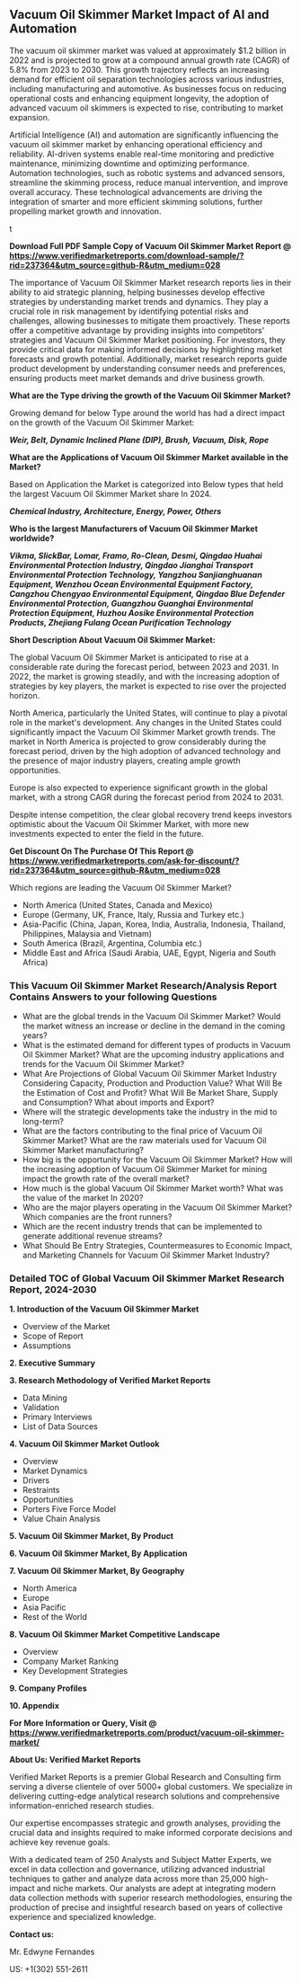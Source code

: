 <h2>Vacuum Oil Skimmer Market Impact of AI and Automation</h2><p>The vacuum oil skimmer market was valued at approximately $1.2 billion in 2022 and is projected to grow at a compound annual growth rate (CAGR) of 5.8% from 2023 to 2030. This growth trajectory reflects an increasing demand for efficient oil separation technologies across various industries, including manufacturing and automotive. As businesses focus on reducing operational costs and enhancing equipment longevity, the adoption of advanced vacuum oil skimmers is expected to rise, contributing to market expansion.</p><p>Artificial Intelligence (AI) and automation are significantly influencing the vacuum oil skimmer market by enhancing operational efficiency and reliability. AI-driven systems enable real-time monitoring and predictive maintenance, minimizing downtime and optimizing performance. Automation technologies, such as robotic systems and advanced sensors, streamline the skimming process, reduce manual intervention, and improve overall accuracy. These technological advancements are driving the integration of smarter and more efficient skimming solutions, further propelling market growth and innovation.</p>t</p><p id="" class=""><strong>Download Full PDF Sample Copy of Vacuum Oil Skimmer Market Report @ <a href="https://www.verifiedmarketreports.com/download-sample/?rid=237364&utm_source=github-R&utm_medium=028" target="_blank">https://www.verifiedmarketreports.com/download-sample/?rid=237364&utm_source=github-R&utm_medium=028</a></strong></p><p>The importance of&nbsp;Vacuum Oil Skimmer Market research reports lies in their ability to aid strategic planning, helping businesses develop effective strategies by understanding market trends and dynamics. They play a crucial role in risk management by identifying potential risks and challenges, allowing businesses to mitigate them proactively. These reports offer a competitive advantage by providing insights into competitors' strategies and Vacuum Oil Skimmer Market positioning. For investors, they provide critical data for making informed decisions by highlighting market forecasts and growth potential. Additionally, market research reports guide product development by understanding consumer needs and preferences, ensuring products meet market demands and drive business growth.</p><p><strong>What are the&nbsp;Type driving the growth of the Vacuum Oil Skimmer Market?</strong></p><p id="" class="">Growing demand for below Type around the world has had a direct impact on the growth of the Vacuum Oil Skimmer Market:</p><em><strong>Weir, Belt, Dynamic Inclined Plane (DIP), Brush, Vacuum, Disk, Rope</strong></em></p><strong>What are the&nbsp;Applications&nbsp;of Vacuum Oil Skimmer Market available in the Market?</strong></p><p id="" class="">Based on Application the Market is categorized into Below types that held the largest Vacuum Oil Skimmer Market share In 2024.</p><em><strong>Chemical Industry, Architecture, Energy, Power, Others</strong></em></p><strong>Who is the largest Manufacturers of Vacuum Oil Skimmer Market worldwide?</strong></p><p><em><strong>Vikma, SlickBar, Lomar, Framo, Ro-Clean, Desmi, Qingdao Huahai Environmental Protection Industry, Qingdao Jianghai Transport Environmental Protection Technology, Yangzhou Sanjianghuanan Equipment, Wenzhou Ocean Environmental Equipment Factory, Cangzhou Chengyao Environmental Equipment, Qingdao Blue Defender Environmental Protection, Guangzhou Guanghai Environmental Protection Equipment, Huzhou Aosike Environmental Protection Products, Zhejiang Fulang Ocean Purification Technology</strong></em></p><p id="" class=""><strong>Short Description About Vacuum Oil Skimmer Market:</strong></p><p>The global Vacuum Oil Skimmer Market is anticipated to rise at a considerable rate during the forecast period, between 2023 and 2031. In 2022, the market is growing steadily, and with the increasing adoption of strategies by key players, the market is expected to rise over the projected horizon.</p><p>North America, particularly the United States, will continue to play a pivotal role in the market's development. Any changes in the United States could significantly impact the Vacuum Oil Skimmer Market growth trends. The market in North America is projected to grow considerably during the forecast period, driven by the high adoption of advanced technology and the presence of major industry players, creating ample growth opportunities.</p><p>Europe is also expected to experience significant growth in the global market, with a strong CAGR during the forecast period from 2024 to 2031.</p><p>Despite intense competition, the clear global recovery trend keeps investors optimistic about the Vacuum Oil Skimmer Market, with more new investments expected to enter the field in the future.</p><p id="" class=""><strong>Get Discount On The Purchase Of This Report @ <a href="https://www.verifiedmarketreports.com/ask-for-discount/?rid=237364&utm_source=github-R&utm_medium=028" target="_blank">https://www.verifiedmarketreports.com/ask-for-discount/?rid=237364&utm_source=github-R&utm_medium=028</a></strong></p>Which regions are leading the Vacuum Oil Skimmer Market?</p><ul><li>North America (United States, Canada and Mexico)</li><li>Europe (Germany, UK, France, Italy, Russia and Turkey etc.)</li><li>Asia-Pacific (China, Japan, Korea, India, Australia, Indonesia, Thailand, Philippines, Malaysia and Vietnam)</li><li>South America (Brazil, Argentina, Columbia etc.)</li><li>Middle East and Africa (Saudi Arabia, UAE, Egypt, Nigeria and South Africa)</li></ul><h3 id="" class="">This Vacuum Oil Skimmer Market Research/Analysis Report Contains Answers to your following Questions</h3><ul><li>What are the global trends in the Vacuum Oil Skimmer Market? Would the market witness an increase or decline in the demand in the coming years?</li><li>What is the estimated demand for different types of products in Vacuum Oil Skimmer Market? What are the upcoming industry applications and trends for the Vacuum Oil Skimmer Market?</li><li>What Are Projections of Global Vacuum Oil Skimmer Market Industry Considering Capacity, Production and Production Value? What Will Be the Estimation of Cost and Profit? What Will Be Market Share, Supply and Consumption? What about imports and Export?</li><li>Where will the strategic developments take the industry in the mid to long-term?</li><li>What are the factors contributing to the final price of Vacuum Oil Skimmer Market? What are the raw materials used for Vacuum Oil Skimmer Market manufacturing?</li><li>How big is the opportunity for the Vacuum Oil Skimmer Market? How will the increasing adoption of Vacuum Oil Skimmer Market for mining impact the growth rate of the overall market?</li><li>How much is the global Vacuum Oil Skimmer Market worth? What was the value of the market In 2020?</li><li>Who are the major players operating in the Vacuum Oil Skimmer Market? Which companies are the front runners?</li><li>Which are the recent industry trends that can be implemented to generate additional revenue streams?</li><li>What Should Be Entry Strategies, Countermeasures to Economic Impact, and Marketing Channels for Vacuum Oil Skimmer Market Industry?</li></ul><h3 id="" class="">Detailed TOC of Global Vacuum Oil Skimmer Market Research Report, 2024-2030</h3><p id="" class=""><strong>1. Introduction of the Vacuum Oil Skimmer Market</strong></p><ul><li>Overview of the Market</li><li>Scope of Report</li><li>Assumptions</li></ul><p id="" class=""><strong>2. Executive Summary</strong></p><p id="" class=""><strong>3. Research Methodology of Verified Market Reports</strong></p><ul><li>Data Mining</li><li>Validation</li><li>Primary Interviews</li><li>List of Data Sources</li></ul><p id="" class=""><strong>4. Vacuum Oil Skimmer Market Outlook</strong></p><ul><li>Overview</li><li>Market Dynamics</li><li>Drivers</li><li>Restraints</li><li>Opportunities</li><li>Porters Five Force Model</li><li>Value Chain Analysis</li></ul><p id="" class=""><strong>5. Vacuum Oil Skimmer Market, By Product</strong></p><p id="" class=""><strong>6. Vacuum Oil Skimmer Market, By Application</strong></p><p id="" class=""><strong>7. Vacuum Oil Skimmer Market, By Geography</strong></p><ul><li>North America</li><li>Europe</li><li>Asia Pacific</li><li>Rest of the World</li></ul><p id="" class=""><strong>8. Vacuum Oil Skimmer Market Competitive Landscape</strong></p><ul><li>Overview</li><li>Company Market Ranking</li><li>Key Development Strategies</li></ul><p id="" class=""><strong>9. Company Profiles</strong></p><p id="" class=""><strong>10. Appendix</strong></p><p id="" class=""><strong>For More Information or Query, Visit @ <a href="https://www.verifiedmarketreports.com/product/vacuum-oil-skimmer-market/" target="_blank">https://www.verifiedmarketreports.com/product/vacuum-oil-skimmer-market/</a></strong></p><p id="" class=""><strong>About Us: Verified Market Reports</strong></p><p id="" class="">Verified Market Reports is a premier Global Research and Consulting firm serving a diverse clientele of over 5000+ global customers. We specialize in delivering cutting-edge analytical research solutions and comprehensive information-enriched research studies.</p><p id="" class="">Our expertise encompasses strategic and growth analyses, providing the crucial data and insights required to make informed corporate decisions and achieve key revenue goals.</p><p id="" class="">With a dedicated team of 250 Analysts and Subject Matter Experts, we excel in data collection and governance, utilizing advanced industrial techniques to gather and analyze data across more than 25,000 high-impact and niche markets. Our analysts are adept at integrating modern data collection methods with superior research methodologies, ensuring the production of precise and insightful research based on years of collective experience and specialized knowledge.</p><p id="" class=""><strong>Contact us:</strong></p><p id="" class="">Mr. Edwyne Fernandes</p><p id="" class="">US: +1(302) 551-2611</p>